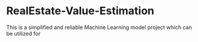 # RealEstate-Value-Estimation
This is a simplified and reliable Machine Learning model project which can be utilized for